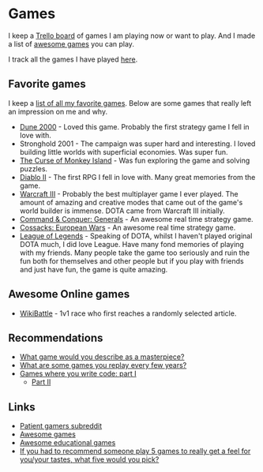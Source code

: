 # Games

I keep a [Trello board](https://trello.com/b/EekGabpj) of games I am playing now or want to play. And I made a list of [awesome games](https://github.com/learn-anything/games#readme) you can play.

I track all the games I have played [here](https://www.grouvee.com/user/nikivi).

## Favorite games

I keep a [list of all my favorite games](https://www.grouvee.com/user/nikivi/shelves/53363-favorite/). Below are some games that really left an impression on me and why.

- [Dune 2000](http://en.wikipedia.org/wiki/Dune_2000) - Loved this game. Probably the first strategy game I fell in love with.
- Stronghold 2001 - The campaign was super hard and interesting. I loved building little worlds with superficial economies. Was super fun.
- [The Curse of Monkey Island](http://en.wikipedia.org/wiki/The_Curse_of_Monkey_Island) - Was fun exploring the game and solving puzzles.
- [Diablo II](http://en.wikipedia.org/wiki/Diablo_II) - The first RPG I fell in love with. Many great memories from the game.
- [Warcraft III](http://en.wikipedia.org/wiki/Warcraft_III:_Reign_of_Chaos) - Probably the best multiplayer game I ever played. The amount of amazing and creative modes that came out of the game's world builder is immense. DOTA came from Warcraft III initially.
- [Command & Conquer: Generals](http://en.wikipedia.org/wiki/Command_%26_Conquer:_Generals) - An awesome real time strategy game.
- [Cossacks: European Wars](http://en.wikipedia.org/wiki/Cossacks:_European_Wars) - An awesome real time strategy game.
- [League of Legends](http://en.wikipedia.org/wiki/League_of_Legends) - Speaking of DOTA, whilst I haven't played original DOTA much, I did love League. Have many fond memories of playing with my friends. Many people take the game too seriously and ruin the fun both for themselves and other people but if you play with friends and just have fun, the game is quite amazing.

## Awesome Online games

- [WikiBattle](https://wikibattle.me/) - 1v1 race who first reaches a randomly selected article.

## Recommendations

- [What game would you describe as a masterpiece?](https://www.reddit.com/r/patientgamers/comments/7629r3/what_game_would_you_describe_as_a_masterpiece/)
- [What are some games you replay every few years?](https://www.reddit.com/r/patientgamers/comments/85laqu/what_are_some_games_you_replay_every_few_years/)
- [Games where you write code: part I](https://habrahabr.ru/company/mailru/blog/328806/)
  - [Part II](https://habrahabr.ru/company/mailru/blog/349546/)

## Links

- [Patient gamers subreddit](https://www.reddit.com/r/patientgamers/)
- [Awesome games](https://github.com/leereilly/games#readme)
- [Awesome educational games](https://github.com/yrgo/awesome-eg#readme)
- [If you had to recommend someone play 5 games to really get a feel for you/your tastes, what five would you pick?](https://twitter.com/jasonthinks/status/1036687671043579905)
